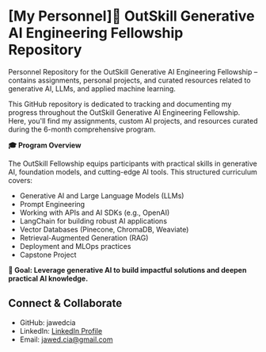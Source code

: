 # [My Personnel]🚀 OutSkill Generative AI Engineering Fellowship Repository
Personnel Repository for the OutSkill Generative AI Engineering Fellowship – contains assignments, personal projects, and curated resources related to generative AI, LLMs, and applied machine learning.

This GitHub repository is dedicated to tracking and documenting my progress throughout the OutSkill Generative AI Engineering Fellowship. Here, you'll find my assignments, custom AI projects, and resources curated during the 6-month comprehensive program.

**🎓 Program Overview**

The OutSkill Fellowship equips participants with practical skills in generative AI, foundation models, and cutting-edge AI tools. This structured curriculum covers:

* Generative AI and Large Language Models (LLMs)
* Prompt Engineering
* Working with APIs and AI SDKs (e.g., OpenAI)
* LangChain for building robust AI applications
* Vector Databases (Pinecone, ChromaDB, Weaviate)
* Retrieval-Augmented Generation (RAG)
* Deployment and MLOps practices
* Capstone Project

**🎯 Goal: Leverage generative AI to build impactful solutions and deepen practical AI knowledge.**

## Connect & Collaborate ##
* GitHub: jawedcia
* LinkedIn: [ LinkedIn Profile](https://www.linkedin.com/in/jawedmd/)
* Email: jawed.cia@gmail.com
